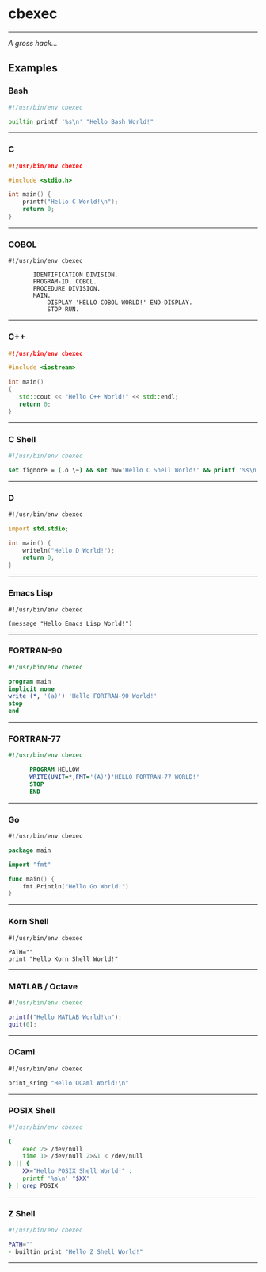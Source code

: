 # cbexec
---
*A gross hack…*
## Examples

### Bash
```bash
#!/usr/bin/env cbexec

builtin printf '%s\n' "Hello Bash World!"
```
---
### C
```c
#!/usr/bin/env cbexec

#include <stdio.h>

int main() {
    printf("Hello C World!\n");
	return 0;
}
```
---
### COBOL
```cobol
#!/usr/bin/env cbexec

       IDENTIFICATION DIVISION.
       PROGRAM-ID. COBOL.
       PROCEDURE DIVISION.
       MAIN.
           DISPLAY 'HELLO COBOL WORLD!' END-DISPLAY.
           STOP RUN.
```
---
### C++
```c++
#!/usr/bin/env cbexec

#include <iostream>

int main()
{
   std::cout << "Hello C++ World!" << std::endl;
   return 0;
}
```
---
### C Shell
```csh
#!/usr/bin/env cbexec

set fignore = (.o \~) && set hw='Hello C Shell World!' && printf '%s\n' "$hw";
```
---
### D
```d
#!/usr/bin/env cbexec

import std.stdio;

int main() {
    writeln("Hello D World!");
	return 0;
}
```
---
### Emacs Lisp
```elisp
#!/usr/bin/env cbexec

(message "Hello Emacs Lisp World!")
```
---
### FORTRAN-90
```fortran
#!/usr/bin/env cbexec

program main
implicit none
write (*, '(a)') 'Hello FORTRAN-90 World!'
stop
end
```
---
### FORTRAN-77
```fortran
#!/usr/bin/env cbexec

      PROGRAM HELLOW
      WRITE(UNIT=*,FMT='(A)')'HELLO FORTRAN-77 WORLD!'
      STOP
      END
```
---
### Go
```go
#!/usr/bin/env cbexec

package main

import "fmt"

func main() {
	fmt.Println("Hello Go World!")
}
```
---
### Korn Shell
```ksh
#!/usr/bin/env cbexec

PATH=""
print "Hello Korn Shell World!"
```
---
### MATLAB / Octave
```matlab
#!/usr/bin/env cbexec

printf("Hello MATLAB World!\n");
quit(0);
```
---
### OCaml
```ocaml
#!/usr/bin/env cbexec

print_sring "Hello OCaml World!\n"
```
---
### POSIX Shell
```sh
#!/usr/bin/env cbexec

(
	exec 2> /dev/null
	time 1> /dev/null 2>&1 < /dev/null
) || {
	XX="Hello POSIX Shell World!" :
	printf '%s\n' "$XX"
} | grep POSIX
```
---
### Z Shell
```zsh
#!/usr/bin/env cbexec

PATH=""
- builtin print "Hello Z Shell World!"
```
---
